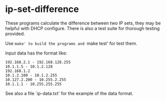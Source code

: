 # ip-set-difference
These programs calculate the difference between two IP sets, they may be helpful with DHCP configure.
There is also a test suite for thorough testing provided.

Use `make' to build the programs and `make test' for test them.

Input data has the format like:
```
192.168.2.1 - 192.168.128.255
10.1.1.5 - 10.1.2.128
192.168.1.2
10.1.2.100 - 10.1.2.255
10.127.2.200 - 10.255.2.255
10.1.1.1 - 10.255.255.255
```

See also a file `ip-data.txt' for the example of the data format.

